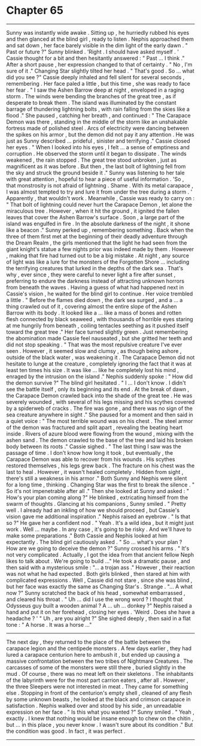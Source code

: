 
# Chapter 65


---

Sunny was instantly wide awake . Sitting up , he hurriedly rubbed his eyes and then glanced at the blind girl , ready to listen .
Nephis approached them and sat down , her face barely visible in the dim light of the early dawn .
" Past or future ?"
Sunny blinked .
'Right . I should have asked myself . '
Cassie thought for a bit and then hesitantly answered :
" Past … I think ."
After a short pause , her expression changed to that of certainty .
" No , I'm sure of it ."
Changing Star slightly tilted her head .
" That's good . So … what did you see ?"
Cassie deeply inhaled and fell silent for several seconds , remembering . Her face paled a little , but this time , she was ready to face her fear .
" I saw the Ashen Barrow deep at night , enveloped in a raging storm . The winds were bending the branches of the great tree , as if desperate to break them . The island was illuminated by the constant barrage of thundering lightning bolts , with rain falling from the skies like a flood ."
She paused , catching her breath , and continued :
" The Carapace Demon was there , standing in the middle of the storm like an unshakable fortress made of polished steel . Arcs of electricity were dancing between the spikes on his armor , but the demon did not pay it any attention . He was just as Sunny described … prideful , sinister and terrifying ."
Cassie closed her eyes .
" When I looked into his eyes , I felt … a sense of emptiness and corruption . He observed the storm until it began to dissipate . The winds weakened , the rain stopped . The great tree stood unbroken , just as magnificent as it was before . But then , the last bolt of lightning fell from the sky and struck the ground beside it ."
Sunny was listening to her tale with great attention , hopeful to hear a piece of useful information .
'So , that monstrosity is not afraid of lightning . Shame . With its metal carapace , I was almost tempted to try and lure it from under the tree during a storm . '
Apparently , that wouldn't work .
Meanwhile , Cassie was ready to carry on :
" That bolt of lightning could never hurt the Carapace Demon , let alone the miraculous tree . However , when it hit the ground , it ignited the fallen leaves that cover the Ashen Barrow's surface . Soon , a large part of the island was engulfed in fire . In the absolute darkness of the night , it shone like a beacon ."
Sunny perked up , remembering something . Back when the three of them first met at the beginning of their deadly adventure through the Dream Realm , the girls mentioned that the light he had seen from the giant knight's statue a few nights prior was indeed made by them .
However , making that fire had turned out to be a big mistake . At night , any source of light was like a lure for the monsters of the Forgotten Shore … including the terrifying creatures that lurked in the depths of the dark sea . That's why , ever since , they were careful to never light a fire after sunset , preferring to endure the darkness instead of attracting unknown horrors from beneath the waves .
Having a guess of what had happened next in Cassie's vision , he waited for the blind girl to continue . Her voice trembled a little .
" Before the flames died down , the dark sea surged , and a … a thing crawled out of it , covering almost the entire slope of the Ashen Barrow with its body . It looked like a … like a mass of bones and rotten flesh connected by black seaweed , with thousands of horrible eyes staring at me hungrily from beneath , coiling tentacles seething as it pushed itself toward the great tree ."
Her face turned slightly green . Just remembering the abomination made Cassie feel nauseated , but she gritted her teeth and did not stop speaking .
" That was the most repulsive creature I've ever seen . However , it seemed slow and clumsy , as though being ashore , outside of the black water , was weakening it . The Carapace Demon did not hesitate to lunge at the creature , completely ignoring the fact that it was at least ten times his size . It was like … like he completely lost his mind , enraged by the intrusion on the island ."
Nephis suddenly spoke :
" How did the demon survive ?"
The blind girl hesitated .
" I … I don't know . I didn't see the battle itself , only its beginning and its end . At the break of dawn , the Carapace Demon crawled back into the shade of the great tee . He was severely wounded , with several of his legs missing and his scythes covered by a spiderweb of cracks . The fire was gone , and there was no sign of the sea creature anywhere in sight ."
She paused for a moment and then said in a quiet voice :
" The most terrible wound was on his chest . The steel armor of the demon was fractured and split apart , revealing the beating heart inside . Rivers of azure blood were flowing from the wound , mixing with the ashen sand . The demon crawled to the base of the tree and laid his broken body between its roots ."
Cassie sighed .
" The last thing I saw was the passage of time . I don't know how long it took , but eventually , the Carapace Demon was able to recover from his wounds . His scythes restored themselves , his legs grew back . The fracture on his chest was the last to heal . However , it wasn't healed completely . Hidden from sight , there's still a weakness in his armor ."
Both Sunny and Nephis were silent for a long time , thinking .
Changing Star was the first to break the silence .
" So it's not impenetrable after all ."
Then she looked at Sunny and asked :
" How's your plan coming along ?"
He blinked , extricating himself from the swarm of thoughts . Glancing at his companions , Sunny smiled .
" Pretty well . I already had an inkling of how we should proceed , but Cassie's vision gave me additional inspiration ."
Nephis raised an eyebrow .
" Is that so ?"
He gave her a confident nod .
" Yeah . It's a wild idea , but it might just work . Well … maybe . In any case , it's going to be risky . And we'll have to make some preparations ."
Both Cassie and Nephis looked at him expectantly . The blind girl cautiously asked .
" So … what's your plan ? How are we going to deceive the demon ?"
Sunny crossed his arms .
" It's not very complicated . Actually , I got the idea from that ancient fellow Neph likes to talk about . We're going to build …"
He took a dramatic pause , and then said with a mysterious smile :
"... a trojan ass ."
However , their reaction was not what he had expected . Both girls blinked , then stared at him with complicated expressions . Well , Cassie did not stare , since she was blind , but her face was exactly the same as Changing Star's .
Strange .
"... A what now ?"
Sunny scratched the back of his head , somewhat embarrassed , and cleared his throat .
" Uh … did I use the wrong word ? I thought that Odysseus guy built a wooden animal ? A … uh … donkey ?"
Nephis raised a hand and put it on her forehead , closing her eyes .
'Weird . Does she have a headache ? '
" Uh , are you alright ?"
She sighed deeply , then said in a flat tone :
" A horse . It was a horse …"
***
The next day , they returned to the place of the battle between the carapace legion and the centipede monsters . A few days earlier , they had lured a carapace centurion here to ambush it , but ended up causing a massive confrontation between the two tribes of Nightmare Creatures .
The carcasses of some of the monsters were still there , buried slightly in the mud .
Of course , there was no meat left on their skeletons . The inhabitants of the labyrinth were for the most part carrion eaters , after all .
However , the three Sleepers were not interested in meat . They came for something else .
Stopping in front of the centurion's empty shell , cleaned of any flesh by some unknown beasts , he looked at the black and crimson carapace in satisfaction .
Nephis walked over and stood by his side , an unreadable expression on her face .
" Is this what you wanted ?"
Sunny smiled .
" Yeah , exactly . I knew that nothing would be insane enough to chew on the chitin , but … in this place , you never know . I wasn't sure about its condition ."
But the condition was good .
In fact , it was perfect .

---

